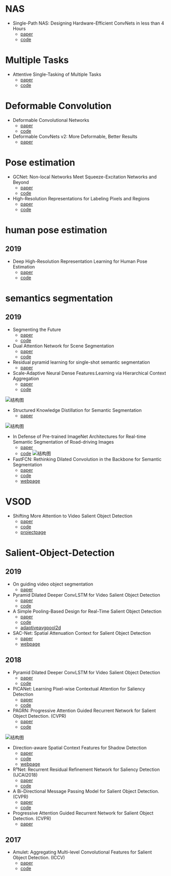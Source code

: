 # NAS
* Single-Path NAS: Designing Hardware-Efficient ConvNets in less than 4 Hours
  + [paper](https://arxiv.org/abs/1904.02877)
  + [code](https://github.com/dstamoulis/single-path-nas)
# Multiple Tasks
* Attentive Single-Tasking of Multiple Tasks
  + [paper](https://arxiv.org/pdf/1904.08918.pdf)
  + [code](http://vision.ee.ethz.ch/˜kmaninis/astmt/)
# Deformable Convolution
* Deformable Convolutional Networks
  + [paper](https://arxiv.org/abs/1703.06211)
  + [code](https://github.com/msracver/Deformable-ConvNets)
* Deformable ConvNets v2: More Deformable, Better Results
  + [paper](https://arxiv.org/abs/1811.11168)
# Pose estimation
* GCNet: Non-local Networks Meet Squeeze-Excitation Networks and Beyond
  + [paper](https://arxiv.org/abs/1904.11492?context=cs.LG)
  + [code](https://github.com/xvjiarui/GCNet)
* High-Resolution Representations for Labeling Pixels and Regions
  + [paper](https://arxiv.org/abs/1904.04514)
  + [code](https://github.com/leoxiaobin/deep-high-resolution-net.pytorch)
# human pose estimation
## 2019
* Deep High-Resolution Representation Learning for Human Pose Estimation
  + [paper](https://arxiv.org/abs/1902.09212)
  + [code](https://github.com/leoxiaobin/deep-high-resolution-net.pytorch)

# semantics segmentation
## 2019
* Segmenting the Future
  + [paper](https://arxiv.org/abs/1904.10666)
  + [code](https://github.com/eddyhkchiu/segmenting_the_future/.)
* Dual Attention Network for Scene Segmentation
  + [paper](https://arxiv.org/pdf/1809.02983.pdf)
  + [code]( https://github.com/junfu1115/DANet/)
* Residual pyramid learning for single-shot semantic segmentation
  + [paper](https://arxiv.org/abs/1903.09746v1)
* Scale-Adaptive Neural Dense Features:Learning via Hierarchical Context Aggregation
  + [paper](https://arxiv.org/abs/1903.10427)
  + [code](https://github.com/jspenmar/SAND_features)

![结构图](https://github.com/sxfduter/Salient-Object-Detection/blob/master/Structured%20Knowledge%20Distillation.png)
* Structured Knowledge Distillation for Semantic Segmentation
  + [paper](https://arxiv.org/abs/1903.04197)
 
![结构图](https://github.com/sxfduter/Salient-Object-Detection/blob/master/swiftnet.png)
* In Defense of Pre-trained ImageNet Architectures for Real-time Semantic Segmentation of Road-driving Images
  + [paper](https://arxiv.org/abs/1903.08469?context=cs.CV)
  + [code](https://github.com/orsic/swiftnet)
![结构图](https://github.com/wuhuikai/FastFCN/blob/master/images/Framework.png)
* FastFCN: Rethinking Dilated Convolution in the Backbone for Semantic Segmentation
  + [paper](http://wuhuikai.me/FastFCNProject/fast_fcn.pdf)
  + [code](https://github.com/wuhuikai/FastFCN)
  + [webpage](http://wuhuikai.me/FastFCNProject/)

# VSOD
* Shifting More Attention to Video Salient Object Detection
  + [paper](http://dpfan.net/wp-content/uploads/2019CVPROralSSAVNetDAVSOD-datasetShifting-More-Attention-to-Video-Salient-Object-Detection.pdf)
  + [code](https://github.com/DengPingFan/DAVSOD)
  + [projectpage](http://dpfan.net/davsod/)


# Salient-Object-Detection
## 2019
* On guiding video object segmentation
  + [paper](https://arxiv.org/pdf/1904.11256.pdf)
* Pyramid Dilated Deeper ConvLSTM for Video Salient Object Detection
  + [paper](https://link.springer.com/content/pdf/10.1007%2F978-3-030-01252-6_44.pdf)
  + [code](https://github.com/shenjianbing/PDB-ConvLSTM)
* A Simple Pooling-Based Design for Real-Time Salient Object Detection
  + [paper](https://arxiv.org/pdf/1904.09569.pdf)
  + [code](http://mmcheng.net/poolnet/)
  + [adaptiveavgpool2d](https://pytorch.org/docs/stable/nn.html#adaptiveavgpool2d)
* SAC-Net: Spatial Attenuation Context for Salient Object Detection 
  + [paper](https://arxiv.org/abs/1903.10152)
  + [webpage](https://xw-hu.github.io/)


## 2018



* Pyramid Dilated Deeper ConvLSTM for Video Salient Object Detection
  + [paper](https://link.springer.com/content/pdf/10.1007%2F978-3-030-01252-6_44.pdf)
  + [code](https://github.com/shenjianbing/PDB-ConvLSTM)
* PiCANet: Learning Pixel-wise Contextual Attention for Saliency Detection
  + [paper](https://arxiv.org/abs/1708.06433v2)
  + [code](https://github.com/Ugness/PiCANet-Implementation)
* PAGRN: Progressive Attention Guided Recurrent Network for Salient Object Detection. (CVPR)  
  + [paper](https://github.com/zhangxiaoning666/PAGR)
  + [code](https://github.com/yangbinb/SalMetric/tree/master/PAGRN)

![结构图](https://github.com/sxfduter/Salient-Object-Detection/blob/master/%E6%8D%95%E8%8E%B7.PNG)
* Direction-aware Spatial Context Features for Shadow Detection
  + [paper](https://arxiv.org/abs/1712.04142?context=cs)
  + [code](https://github.com/xw-hu/DSC)
  + [webpage](https://xw-hu.github.io/)
* R³Net: Recurrent Residual Refinement Network for Saliency Detection (IJCAI2018)
  + [paper](https://www.ijcai.org/proceedings/2018/95)
  + [code](https://github.com/zijundeng/R3Net)
* A Bi-Directional Message Passing Model for Salient Object Detection. (CVPR)
  + [paper](http://openaccess.thecvf.com/content_cvpr_2018/html/Zhang_A_Bi-Directional_Message_CVPR_2018_paper.html)
  + [code](https://github.com/zhangludl/A-bi-directional-message-passing-model-for-salient-object-detection)
* Progressive Attention Guided Recurrent Network for Salient Object Detection. (CVPR)
  + [paper](http://openaccess.thecvf.com/content_cvpr_2018/html/Zhang_Progressive_Attention_Guided_CVPR_2018_paper.html)
## 2017
* Amulet: Aggregating Multi-level Convolutional Features for Salient Object Detection. (ICCV)
  + [paper](https://arxiv.org/abs/1708.02001)
  + [code](https://github.com/Pchank/caffe-sal)
  




